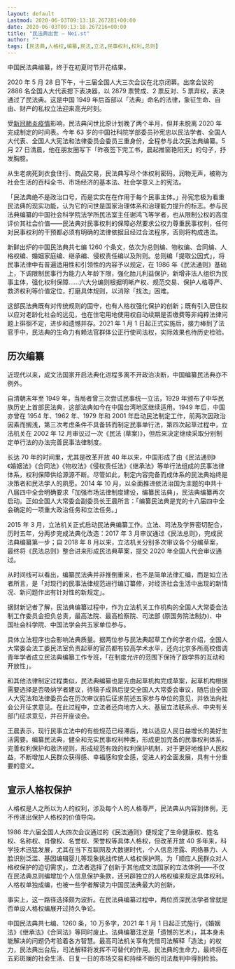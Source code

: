 ```yaml
---
layout: default
Lastmod: 2020-06-03T09:13:18.267281+00:00
date: 2020-06-03T09:13:18.267216+00:00
title: "民法典出世 – Nei.st"
author: ""
tags: [民法典,人格权,编纂,民法,立法,民事权利,权利,总则]
---
```


中国民法典编纂，终于在初夏时节开花结果。

2020 年 5 月 28 日下午，十三届全国人大三次会议在北京闭幕。出席会议的 2886 名全国人大代表摁下表决器，以 2879 票赞成、2 票反对、5 票弃权，表决通过了民法典。这是中国 1949 年后首部以「法典」命名的法律，象征生命、自由、财产的私权立法迎来高光时刻。

受[新冠肺炎疫情](https://nei.st/tag/the-coronavirus-crisis)影响，民法典问世比原计划晚了两个半月，但并未脱离 2020 年完成制定的时间表。今年 63 岁的中国社科院学部委员孙宪忠以民法学者、全国人大代表、全国人大宪法和法律委员会委员三重身份，全程参与此次民法典编纂。5 月 27 日清晨，他在朋友圈写下「昨夜签下完工书，晨起推窗艳阳天」的句子，抒发胸臆。

从生老病死到衣食住行、商品交易，民法典写尽个体权利密码，润物无声，被称为社会生活的百科全书、市场经济的基本法、社会学意义上的宪法。

「民法典绝不是政治口号，而是实实在在作用于每个民事主体。」孙宪忠极为看重民法典的现实功能，认为它的问世是国家治理体系和治理能力提升的标志。参与民法典编纂的中国社会科学院法学所民法室主任谢鸿飞等学者，也从限制公权的高度评价其社会价值——民法典对民事权利的保障必然要求公权力尊重民事权利，任何对民事权利的干预都必须有明确的法律依据且经过合法程序，否则将构成违法。

新鲜出炉的中国民法典共七编 1260 个条文，依次为总则编、物权编、合同编、人格权编、婚姻家庭编、继承编、侵权责任编以及附则。总则编「提取公因式」，将民事法律中有普遍适用性和引领性的内容予以规定，在 1986 年《民法通则》基础上，下调限制民事行为能力人年龄下限，强化胎儿利益保护，新增非法人组织为民事主体，强化权利保障……六大分编则根据明晰产权、规范交易、保护人格尊严、救济权利等价值定位，打磨具体规则，以消除「找法」困难。

这部民法典既有对传统规则的固守，也有人格权强化保护的创新；既有引入居住权以应对老龄化社会的远见，也在住宅用地使用权自动续期是否缴费等非纯粹法律问题上徘徊不定，进步和遗憾并存。2021 年 1 月 1 日起正式实施后，接力棒到了法官手中，民法典的生命力有赖法官群体公正行使司法权，实际效果也待历史检验。

历次编纂
----

近现代以来，成文法国家开启法典化进程多离不开政治决断，中国编纂民法典亦不例外。

自清朝末年至 1949 年，当局者曾三次尝试民事统一立法，1929 年颁布了中华民族历史上首部民法典，这部法典如今在中国台湾地区继续适用。1949 年后，中国亦曾在 1954 年、1962 年、1979 年和 2001 年启动民法制定工作，前两次因政治因素而搁浅，第三次考虑条件不具备转而制定民事单行法，第四次起草过程中，立法机关在 2002 年 12 月审议过一次《民法 (草案)》，但后来决定继续采取分别制定单行法的办法完善民事法律制度。

长达 70 年的时间里，尤其是改革开放 40 年以来，中国形成了由《民法通则》《婚姻法》《合同法》《物权法》《侵权责任法》《继承法》等单行法组成的民事法律体系，权利保障供给源源不断。尽管如此，制定内容完备而成体系的民法典始终是决策者和民法学人的夙愿。2014 年 10 月，以全面推进依法治国为主题的中共十八届四中全会明确要求「加强市场法律制度建设，编纂民法典」，民法典编纂再次启动。正如全国人大常委会副委员长王晨所言：「编纂民法典是党的十八届四中全会确定的一项重大政治任务和立法任务。」

2015 年 3 月，立法机关正式启动民法典编纂工作。立法、司法及学界密切配合，历时五年，分两步完成法典化改造：2017 年 3 月审议通过《民法总则》，完成民法典编纂第一步；自 2018 年 8 月以来，立法机关分别多次审议各个分编草案，最终将《民法总则》整合进来形成民法典草案，提交 2020 年全国人代会审议通过。

从时间线可以看出，编纂民法典并非推倒重来，也不是简单法律汇编，而是如立法者所言，是「对现行的民事法律规范进行编订纂修，对经济社会生活中出现的新情况、新问题作出有针对性的新规定」。

据财新记者了解，民法典编纂过程中，作为立法机关工作机构的全国人大常委会法制工作委员会担负总责，最高法院、最高检察院、司法部 (原国务院法制办)、中国社会科学院、中国法学会共五家单位参与。

具体立法程序也会影响法典质量。据两位参与民法典起草工作的学者介绍，全国人大常委会法工委民法室负责起草的官员都有较高学术水平，还向北京多所高校借调青年学者成立民法典编纂工作专班，「在制度允许的范围下保持了跟学界的互动和开放性」。

和其他法律制定过程类似，民法典编纂也是先由起草机构完成草案，起草机构根据需要选择是否吸纳学者建议，待稿子成熟后提交全国人大常委会审议，随后由全国人大宪法和法律委员会在历次审议前后征求前述五家参与单位的意见，并依法向社会公开征求意见。在此过程中，立法者还向地方人大、基层立法联系点、中央有关部门征求意见，并召开座谈会。

王晨表示，现行民事立法中的有些规范已经滞后，难以适应人民日益增长的美好生活需要。编纂民法典，健全和充实民事权利种类，形成更加完备的民事权利体系，完善权利保护和救济规则，形成规范有效的权利保护机制，对于更好地维护人民权益，不断增加人民群众获得感、幸福感和安全感，促进人的全面发展，具有十分重要的意义。

宣示人格权保护
-------

人格权是人之所以为人的权利，涉及每个人的人格尊严，民法典从内容到体例，无不传递出保护人格权的价值导向。

1986 年六届全国人大四次会议通过的《民法通则》便规定了生命健康权、姓名权、名称权、肖像权、名誉权、荣誉权等具体人格权，但改革开放 40 多年来，科学技术迅猛发展，尤其在当下互联网及大数据时代，个人信息泄露、网络暴力、人脸识别泛滥、基因编辑婴儿等现象挑战传统人格权保护网。为「顺应人民群众对人格权保护的迫切需求」，立法者选择了创新于其他成文法国家的立法体例——不仅在民法典总则编增加个人信息保护条款，还另辟独立的人格权编来规定具体权利。人格权单独成编，也被一些学者解读为中国民法典最大的创新。

事实上，这一路径选择颇为波折。在民法典编纂过程中，两位资深民法学者曾就是否单设人格权编展开过持久争论。

中国民法典共七编、1260 条，10 万多字，2021 年 1 月 1 日起正式施行，《婚姻法》《继承法》《合同法》等同时废止。法典编纂注定是「遗憾的艺术」，其本身未能解决的问题仍考验着各方智慧。最高司法机关享有凭借司法解释「造法」的权力，民法典出台后，司法解释将发挥不可替代的作用。民法典的生命力，最终将在五彩斑斓的社会生活、日复一日的市场交易和持续不断的司法裁判中得到检验。


